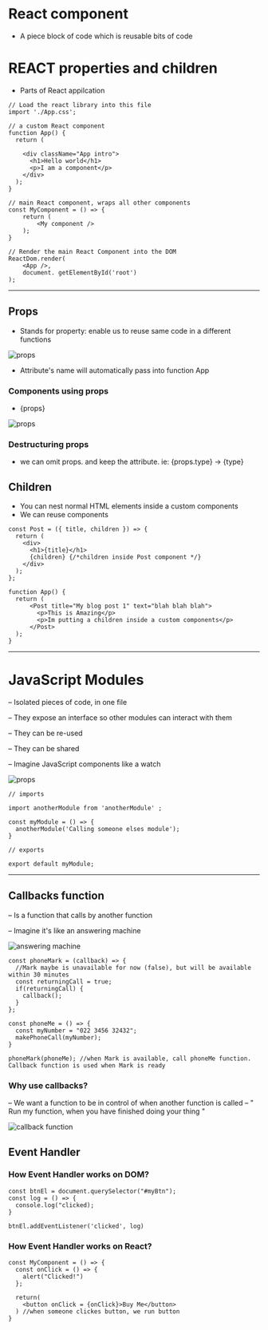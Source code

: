 # React component 

- A piece block of code which is reusable bits of code

# REACT properties and children

- Parts of React appilcation

```
// Load the react library into this file
import './App.css';

// a custom React component
function App() {
  return (
    
    <div className="App intro">
      <h1>Hello world</h1>
      <p>I am a component</p>
    </div>
  );
}

// main React component, wraps all other components
const MyComponent = () => {
    return (
        <My component />
    );
}

// Render the main React Component into the DOM
ReactDom.render(
    <App />,
    document. getElementById('root')
);

```
---

## Props

- Stands for property: enable us to reuse same code in a different functions

![props](../img/props.png)

- Attribute's name will automatically pass into function App

### Components using props

- {props}

![props](../img/propsparamaters.png)

### Destructuring props

- we can omit props. and keep the attribute. ie: {props.type} -> {type}

## Children

- You can nest normal HTML elements inside a custom components
- We can reuse components

```
const Post = ({ title, children }) => {
  return (
    <div>
      <h1>{title}</h1>
      {children} {/*children inside Post component */}
    </div>
  ); 
};

function App() {
  return (
      <Post title="My blog post 1" text="blah blah blah">
        <p>This is Amazing</p>
        <p>Im putting a children inside a custom components</p>
      </Post>
  );
}

```

---


# JavaScript Modules

– Isolated pieces of code, in one file

– They expose an interface so other modules can interact with them

– They can be re-used

– They can be shared

– Imagine JavaScript components like a watch

![props](../img/componentofwatch.png)

```
// imports

import anotherModule from 'anotherModule' ;

const myModule = () => {
  anotherModule('Calling someone elses module');
}

// exports

export default myModule;

```

--- 

## Callbacks function

– Is a function that calls by another function

– Imagine it's like an answering machine




![answering machine](../img/answering.png)

```
const phoneMark = (callback) => {
  //Mark maybe is unavailable for now (false), but will be available within 30 minutes
  const returningCall = true;
  if(returningCall) {
    callback();
  }
};

const phoneMe = () => {
  const myNumber = "022 3456 32432";
  makePhoneCall(myNumber);
}

phoneMark(phoneMe); //when Mark is available, call phoneMe function. Callback function is used when Mark is ready
```

### Why use callbacks?

– We want a function to be in control of when another function is called
– " Run my function, when you have finished doing your thing "

![callback function](../img/callback\function.png)


## Event Handler 

### How Event Handler works on DOM?
```
const btnEl = document.querySelector("#myBtn");
const log = () => {
  console.log("clicked);
}

btnEl.addEventListener('clicked', log)
```

### How Event Handler works on React?

```
const MyComponent = () => {
  const onClick = () => {
    alert("Clicked!")
  };

  return(
    <button onClick = {onClick}>Buy Me</button>
  ) //when someone clickes button, we run button
}
```
